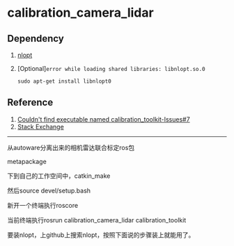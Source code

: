 # calibration_camera_lidar

## Dependency

1. [nlopt](https://github.com/stevengj/nlopt)
2. [Optional]`error while loading shared libraries: libnlopt.so.0`

    ```shell
    sudo apt-get install libnlopt0
    ```

## Reference

1. [Couldn't find executable named calibration_toolkit-Issues#7](https://github.com/XidianLemon/calibration_camera_lidar/issues/7)
2. [Stack Exchange](https://unix.stackexchange.com/questions/553239/libnlopt-so-0-cannot-open-shared-object-file)

------

从autoware分离出来的相机雷达联合标定ros包

metapackage

下到自己的工作空间中，catkin_make

然后source devel/setup.bash

新开一个终端执行roscore

当前终端执行rosrun calibration_camera_lidar calibration_toolkit

要装nlopt，上github上搜索nlopt，按照下面说的步骤装上就能用了。
